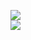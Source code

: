 [![](https://img.shields.io/badge/Made%20With-Github%20Spray-lightgrey.svg?style=for-the-badge&logo=github)](https://github.com/Annihil/github-spray#27719)  
[![](https://i.imgur.com/2DrTn0Z.gif)](https://github.com/Annihil/github-spray)
